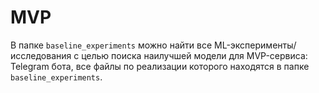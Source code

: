 # MVP

В папке `baseline_experiments` можно найти все ML-эксперименты/исследования с целью поиска наилучшей модели для MVP-сервиса: Telegram бота, все файлы по реализации которого находятся в папке `baseline_experiments`.